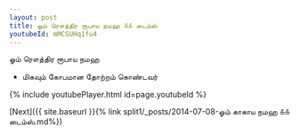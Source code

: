 ```yaml
---
layout: post
title: ஓம் ரௌத்திர ரூபாய நமஹ ௧௧ டைம்ஸ்
youtubeId: mMCSUHq1fu4
---
```

 
 
 ஓம் ரௌத்திர ரூபாய நமஹ  
 
 -  மிகவும் கோபமான தோற்றம் கொண்டவர் 
 
  
 
  
 
 
 
 
 
 


{% include youtubePlayer.html id=page.youtubeId %}
 
[Next]({{ site.baseurl }}{% link  split1/_posts/2014-07-08-ஓம் காகாய நமஹ ௧௧ டைம்ஸ்.md%})
 

